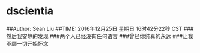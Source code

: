 # dscientia
##Author: Sean Liu
##TIME: 2016年12月25日 星期日 16时42分22秒 CST
###然后我安静的发现
###两个人已经没有任何语言
###曾经你纯真的永远
###让我不顾一切开始怀念

